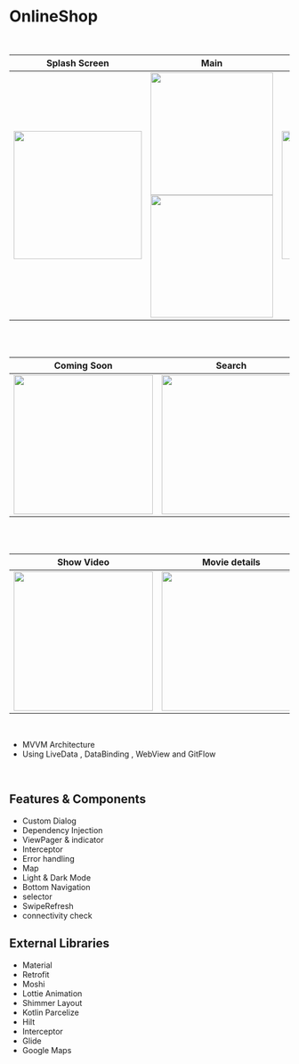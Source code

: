 # OnlineShop


<br>

| Splash Screen | Main | Product details |
|--|--|--|
| <img src="https://user-images.githubusercontent.com/99007231/184045050-4403a717-5d97-46db-9ac4-66fb72d7a6a3.png" width=230px> | <img src="https://user-images.githubusercontent.com/99007231/184045573-7bf78847-3a55-4eb2-9c29-a90e351cec47.png" width=220px> <img src="https://user-images.githubusercontent.com/99007231/184045128-fb87f631-0efc-43a0-bbc0-c21e7e8ddc51.png" width=220px> | <img src="https://user-images.githubusercontent.com/99007231/184048693-7db33f32-6a10-4c7c-b1fe-c48d532e3013.png" width=230px> |
<br>
<br>

| Coming Soon  | Search | Search |
|--|--|--|
| <img src="https://user-images.githubusercontent.com/99007231/184048693-7db33f32-6a10-4c7c-b1fe-c48d532e3013.png" width=250px> | <img src="https://user-images.githubusercontent.com/99007231/184022794-27373295-8892-46fd-9717-550e76a905c0.png" width=250px> | <img src="https://user-images.githubusercontent.com/99007231/184022827-bce8eecd-f4ff-4626-a93c-d59c823a12d3.png" width=250px> |
<br>
<br>


| Show Video | Movie details  | Show Video | 
|--|--|--|
|  <img src="https://user-images.githubusercontent.com/99007231/184024486-4cc2fb1f-3ecd-4f72-8e80-2e19d8f3dc73.png" width=250px> | <img src="https://user-images.githubusercontent.com/99007231/184024504-da1c58b4-d8c7-4f69-a314-34621e1dd028.png" width=250px> | <img src="https://user-images.githubusercontent.com/99007231/184028047-cd3908c9-22b0-40b9-9dd3-aa4ffc53fa90.png" width=250px> |


<br>

 - MVVM Architecture
 - Using LiveData , DataBinding , WebView and GitFlow
 <br>





 ## Features & Components
 - Custom Dialog
 - Dependency Injection
 - ViewPager & indicator
 - Interceptor
 - Error handling
 - Map
 - Light & Dark Mode
 - Bottom Navigation
 - selector
 - SwipeRefresh
 - connectivity check
 
 ## External Libraries
 - Material
 - Retrofit
 - Moshi
 - Lottie Animation
 - Shimmer Layout
 - Kotlin Parcelize
 - Hilt
 - Interceptor
 - Glide
 - Google Maps
